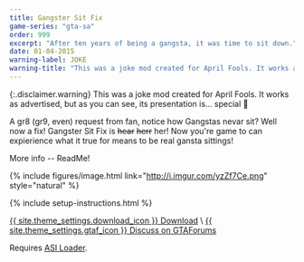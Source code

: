 ```yaml
---
title: Gangster Sit Fix
game-series: "gta-sa"
order: 999
excerpt: "After ten years of being a gangsta, it was time to sit down."
date: 01-04-2015
warning-label: JOKE
warning-title: "This was a joke mod created for April Fools. It works as advertised, but as you can see, its presentation is... special 🙂"
---
```


{:.disclaimer.warning}
This was a joke mod created for April Fools. It works as advertised, but as you can see, its presentation is... special 🙂

A gr8 (gr9, even) request from fan, notice how Gangstas nevar sit? Well now a fix! Gangster Sit Fix is ~~hear~~ ~~herr~~ her!
Now you're game to can expierience what it true for means to be real gansta sittings!

More info -- ReadMe!

{% include figures/image.html link="http://i.imgur.com/yzZf7Ce.png" style="natural" %}

{% include setup-instructions.html %}

<a href="https://www.dropbox.com/s/x4jpw422zrakhj6/GangsterSitFix.zip?dl=0" class="button" role="button">{{ site.theme_settings.download_icon }} Download</a> \\
<a href="https://gtaforums.com/topic/781311-sarelsit-gangster-sit-fix/" class="button forums" role="button">{{ site.theme_settings.gtaf_icon }} Discuss on GTAForums</a>

Requires [ASI Loader](#asiloader).